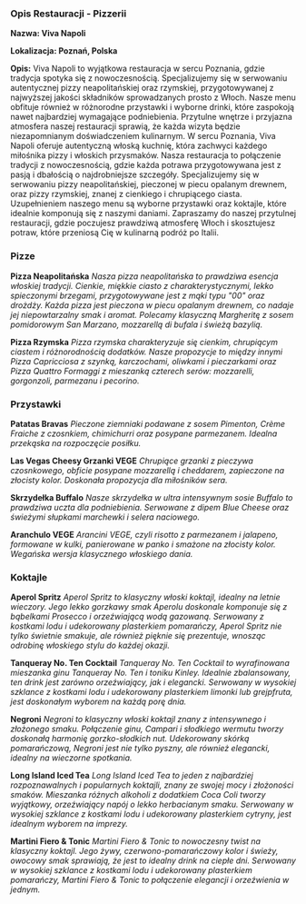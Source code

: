 ### Opis Restauracji - Pizzerii

**Nazwa: Viva Napoli**

**Lokalizacja: Poznań, Polska**

**Opis:**
Viva Napoli to wyjątkowa restauracja w sercu Poznania, gdzie tradycja spotyka się z nowoczesnością. Specjalizujemy się w serwowaniu autentycznej pizzy neapolitańskiej oraz rzymskiej, przygotowywanej z najwyższej jakości składników sprowadzanych prosto z Włoch. Nasze menu obfituje również w różnorodne przystawki i wyborne drinki, które zaspokoją nawet najbardziej wymagające podniebienia. Przytulne wnętrze i przyjazna atmosfera naszej restauracji sprawią, że każda wizyta będzie niezapomnianym doświadczeniem kulinarnym. W sercu Poznania, Viva Napoli oferuje autentyczną włoską kuchnię, która zachwyci każdego miłośnika pizzy i włoskich przysmaków. Nasza restauracja to połączenie tradycji z nowoczesnością, gdzie każda potrawa przygotowywana jest z pasją i dbałością o najdrobniejsze szczegóły. Specjalizujemy się w serwowaniu pizzy neapolitańskiej, pieczonej w piecu opalanym drewnem, oraz pizzy rzymskiej, znanej z cienkiego i chrupiącego ciasta. Uzupełnieniem naszego menu są wyborne przystawki oraz koktajle, które idealnie komponują się z naszymi daniami. Zapraszamy do naszej przytulnej restauracji, gdzie poczujesz prawdziwą atmosferę Włoch i skosztujesz potraw, które przeniosą Cię w kulinarną podróż po Italii.

### Pizze

**Pizza Neapolitańska**
_Nasza pizza neapolitańska to prawdziwa esencja włoskiej tradycji. Cienkie, miękkie ciasto z charakterystycznymi, lekko spieczonymi brzegami, przygotowywane jest z mąki typu "00" oraz drożdży. Każda pizza jest pieczona w piecu opalanym drewnem, co nadaje jej niepowtarzalny smak i aromat. Polecamy klasyczną Margheritę z sosem pomidorowym San Marzano, mozzarellą di bufala i świeżą bazylią._

**Pizza Rzymska**
_Pizza rzymska charakteryzuje się cienkim, chrupiącym ciastem i różnorodnością dodatków. Nasze propozycje to między innymi Pizza Capricciosa z szynką, karczochami, oliwkami i pieczarkami oraz Pizza Quattro Formaggi z mieszanką czterech serów: mozzarelli, gorgonzoli, parmezanu i pecorino._

### Przystawki

**Patatas Bravas**
_Pieczone ziemniaki podawane z sosem Pimenton, Crème Fraiche z czosnkiem, chimichurri oraz posypane parmezanem. Idealna przekąska na rozpoczęcie posiłku._

**Las Vegas Cheesy Grzanki VEGE**
_Chrupiące grzanki z pieczywa czosnkowego, obficie posypane mozzarellą i cheddarem, zapieczone na złocisty kolor. Doskonała propozycja dla miłośników sera._

**Skrzydełka Buffalo**
_Nasze skrzydełka w ultra intensywnym sosie Buffalo to prawdziwa uczta dla podniebienia. Serwowane z dipem Blue Cheese oraz świeżymi słupkami marchewki i selera naciowego._

**Aranchulo VEGE**
_Arancini VEGE, czyli risotto z parmezanem i jalapeno, formowane w kulki, panierowane w panko i smażone na złocisty kolor. Wegańska wersja klasycznego włoskiego dania._

### Koktajle 

**Aperol Spritz**
_Aperol Spritz to klasyczny włoski koktajl, idealny na letnie wieczory. Jego lekko gorzkawy smak Aperolu doskonale komponuje się z bąbelkami Prosecco i orzeźwiającą wodą gazowaną. Serwowany z kostkami lodu i udekorowany plasterkiem pomarańczy, Aperol Spritz nie tylko świetnie smakuje, ale również pięknie się prezentuje, wnosząc odrobinę włoskiego stylu do każdej okazji._

**Tanqueray No. Ten Cocktail**
_Tanqueray No. Ten Cocktail to wyrafinowana mieszanka ginu Tanqueray No. Ten i toniku Kinley. Idealnie zbalansowany, ten drink jest zarówno orzeźwiający, jak i elegancki. Serwowany w wysokiej szklance z kostkami lodu i udekorowany plasterkiem limonki lub grejpfruta, jest doskonałym wyborem na każdą porę dnia._

**Negroni**
_Negroni to klasyczny włoski koktajl znany z intensywnego i złożonego smaku. Połączenie ginu, Campari i słodkiego wermutu tworzy doskonałą harmonię gorzko-słodkich nut. Udekorowany skórką pomarańczową, Negroni jest nie tylko pyszny, ale również elegancki, idealny na wieczorne spotkania._

**Long Island Iced Tea**
_Long Island Iced Tea to jeden z najbardziej rozpoznawalnych i popularnych koktajli, znany ze swojej mocy i złożoności smaków. Mieszanka różnych alkoholi z dodatkiem Coca Coli tworzy wyjątkowy, orzeźwiający napój o lekko herbacianym smaku. Serwowany w wysokiej szklance z kostkami lodu i udekorowany plasterkiem cytryny, jest idealnym wyborem na imprezy._

**Martini Fiero & Tonic**
_Martini Fiero & Tonic to nowoczesny twist na klasyczny koktajl. Jego żywy, czerwono-pomarańczowy kolor i świeży, owocowy smak sprawiają, że jest to idealny drink na ciepłe dni. Serwowany w wysokiej szklance z kostkami lodu i udekorowany plasterkiem pomarańczy, Martini Fiero & Tonic to połączenie elegancji i orzeźwienia w jednym._

